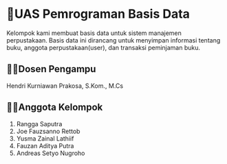 # 📕UAS Pemrograman Basis Data

Kelompok kami membuat basis data untuk sistem manajemen perpustakaan. Basis data ini dirancang untuk menyimpan informasi tentang buku, anggota perpustakaan(user), dan transaksi peminjaman buku.

## 👨‍⚖️Dosen Pengampu

Hendri Kurniawan Prakosa, S.Kom., M.Cs

## 👨‍🎓Anggota Kelompok

1. Rangga Saputra
2. Joe Fauzsanno Rettob
3. Yusma Zainal Lathiif
4. Fauzan Aditya Putra
5. Andreas Setyo Nugroho

